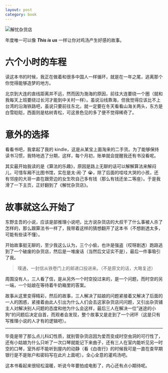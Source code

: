 ```yaml
---
layout: post
category: book
---
```


![解忧杂货店](https://img1.doubanio.com/lpic/s27284878.jpg)

年度唯一可以像 **_This is us_** 一样让你对鸡汤产生好感的故事。

# 六个小时的车程

读这本书的时候，我正在做着和很多中国人一样循环，就是在一年之尾，逃离那个你觉得能够造梦的地方。

北京到大连的直线距离并不远，然而因为渤海的原因，前往大连要绕一个圈（就和我每天上班要绕过长河才能到中关村一样）。虽说沿线靠海，但我觉得应该比不上台湾的沿海铁路吧，虽说只要前往东北，就一定要在冬天看看山海关两头，东方是白雪皑皑，西面则是枯树青松，可这景色见的多了便不觉得稀奇了。

# 意外的选择

看看书吧，我拿起了我的 kindle，这是从某宝上面淘来的二手货。为了能够保持读书习惯，我特地选了分期，这样，每个月初，账单就会提醒我还有书没看呢。

其实最开始我读的是《算法的乐趣》，原因是路上无聊的话可以解解算法来解闷儿，可惜车厢不比图书馆，实在是太·闹·了 😭，除了后面的哇哇大哭的小孩，还有邻座的大哥一直在跟旁边的女生吹自己多有钱（那么有钱还坐二等座）。于是我滑了一下主页，正好翻到了《解忧杂货店》。

# 故事就这么开始了

东野圭吾的小说，应该是部推理小说吧，比方说杂货店的大叔干了什么事被人杀了怎样的，那么跟算法书一样了，我带着这样的猜想翻开了这本书（不想剧透太多，可能有些读不懂）。

开始故事挺无聊的，至少我这么认为，三个小偷，也许是强盗（哎呀剧透）跑路逃到了一个破废的杂货店，然后是一堆废话（当然后文证实不是），最后一件事吸引了我。

> 噗通，一封信从铁卷门上的邮递口投进来。（不是原文的话，大略复述）

周围没有人，三人看了信，是从另外一个时空投过来的，是一个问题，而时空的另一端，一个姑娘在等待着牛奶箱里的答案。

故事从这里变得精彩，然后的故事，三人解决了姑娘的问题紧接着又解决了后面的一人的困惑，紧接着由此人引出为什么人们会去这家杂货店问问题，又引出杂货铺主人对解决别人问题的态度和他为什么会这样，最后三人在解决一位”迷途的小狗“的问题后决定自首，而观者会发现，整个故事又是走到了一个闭环（这是只有写推理小说的人才有的逻辑吧）。

---

毕竟是带了那么点儿科幻性质，就别管杂货店因为爱而变成时空虫洞的可行性了，还有小姑娘为什么只听了一次口琴就能记下来曲子，还有三人在室内能听见另一时空的口琴，室外却不能听到屋内的动静（看《白夜行》的时候我可是一直在查早期银行是不是账户和密码写在此片上面呢）。全心全意的灌鸡汤吧。

这本书看起来很轻松温暖，听说今年要拍成电影了，内心还有点小期待呢。
